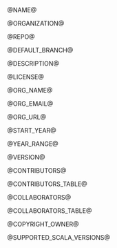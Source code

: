 @NAME@

@ORGANIZATION@

@REPO@

@DEFAULT_BRANCH@

@DESCRIPTION@

@LICENSE@

@ORG_NAME@

@ORG_EMAIL@

@ORG_URL@

@START_YEAR@

@YEAR_RANGE@

@VERSION@

@CONTRIBUTORS@

@CONTRIBUTORS_TABLE@

@COLLABORATORS@

@COLLABORATORS_TABLE@

@COPYRIGHT_OWNER@

@SUPPORTED_SCALA_VERSIONS@